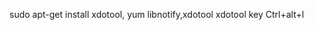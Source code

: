 <!--
 * @Author: your name
 * @Date: 2020-08-25 17:09:32
 * @LastEditTime: 2020-08-25 17:47:00
 * @LastEditors: your name
 * @Description: In User Settings Edit
 * @FilePath: \GitHub\Protect-Eyes-For-Linux\README.md
-->

sudo apt-get install xdotool,
yum libnotify,xdotool
xdotool key Ctrl+alt+l